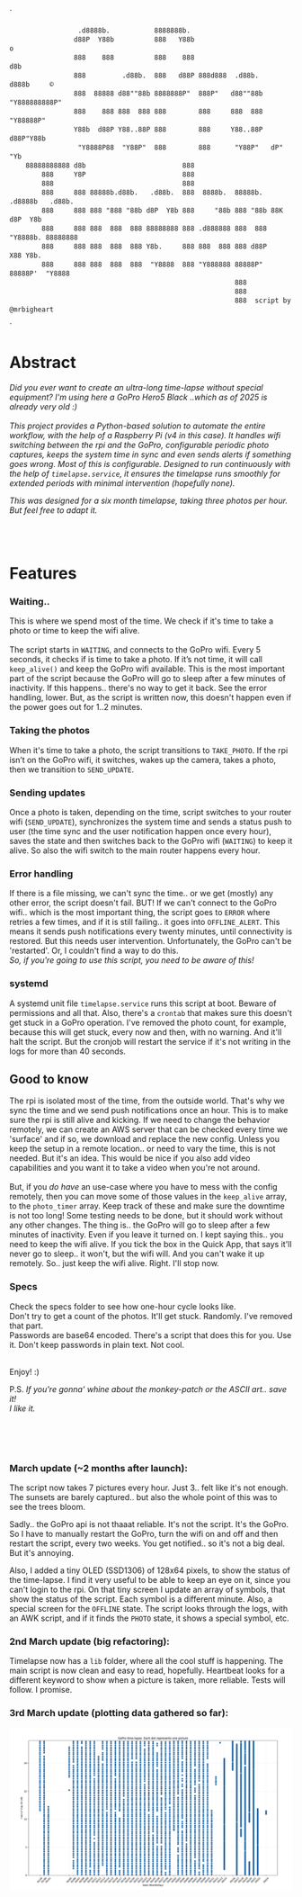 
`

                     .d8888b.           8888888b.                                     
                    d88P  Y88b          888   Y88b                        o           
                    888    888          888    888                       d8b          
                    888         .d88b.  888   d88P 888d888  .d88b.      d888b     ©    
                    888  88888 d88""88b 8888888P"  888P"   d88""88b "Y888888888P"     
                    888    888 888  888 888        888     888  888   "Y88888P"       
                    Y88b  d88P Y88..88P 888        888     Y88..88P   d88P"Y88b       
                     "Y8888P88  "Y88P"  888        888      "Y88P"   dP"     "Yb      
        88888888888 d8b                        888                                    
            888     Y8P                        888                                    
            888                                888                                    
            888     888 88888b.d88b.   .d88b.  888  8888b.  88888b.  .d8888b   .d88b. 
            888     888 888 "888 "88b d8P  Y8b 888     "88b 888 "88b 88K      d8P  Y8b
            888     888 888  888  888 88888888 888 .d888888 888  888 "Y8888b. 88888888
            888     888 888  888  888 Y8b.     888 888  888 888 d88P      X88 Y8b.    
            888     888 888  888  888  "Y8888  888 "Y888888 88888P"   88888P'  "Y8888 
                                                            888                       
                                                            888                       
                                                            888  script by @mrbigheart

`


# Abstract

*Did you ever want to create an ultra-long time-lapse without special equipment? I'm using here a 
GoPro Hero5 Black ..which as of 2025 is already very old :)*
<br>
<br>
*This project provides a Python-based solution to automate the entire workflow, with the help of a Raspberry Pi (v4 in this case). 
It handles wifi switching between the rpi and the GoPro, configurable periodic photo captures, 
keeps the system time in sync and even sends alerts if something goes wrong. Most of this is configurable.
Designed to run continuously with the help of `timelapse.service`, it ensures the timelapse runs 
smoothly for extended periods with minimal intervention (hopefully none).*

*This was designed for a six month timelapse, taking three photos per hour. But feel free to adapt it.*

<br>
<br>

# Features

### **Waiting..**
This is where we spend most of the time. We check if it's time to take a photo or time to keep the wifi alive.
<br>
<br>
The script starts in `WAITING`, and connects to the GoPro wifi. Every 5 seconds, it checks if is time to take a photo.
If it’s not time, it will call `keep_alive()` and keep the GoPro wifi available. This is the most important part of the 
script because the GoPro will go to sleep after a few minutes of inactivity. If this happens.. there's no way to get it 
back. See the error handling, lower. But, as the script is written now, this doesn't happen even if the power goes out 
for 1..2 minutes.

### **Taking the photos**
When it's time to take a photo, the script transitions to `TAKE_PHOTO`. If the rpi isn’t on the GoPro wifi, it switches,
wakes up the camera, takes a photo, then we transition to `SEND_UPDATE`.

### **Sending updates**
Once a photo is taken, depending on the time, script switches to your router wifi (`SEND_UPDATE`), synchronizes the system 
time and sends a status push to user (the time sync and the user notification happen once every hour), saves the state 
and then switches back to the GoPro wifi (`WAITING`) to keep it alive. So also the wifi switch to the main router happens 
every hour. 

### **Error handling**
If there is a file missing, we can't sync the time.. or we get (mostly) any other error, the script doesn't fail. BUT! 
If we can't connect to the GoPro wifi.. which is the most important thing, the script goes to `ERROR` where retries a 
few times, and if it is still failing.. it goes into `OFFLINE_ALERT`. This means it sends push notifications every twenty 
minutes, until connectivity is restored. But this needs user intervention. Unfortunately, the GoPro can't be 'restarted'. 
Or, I couldn't find a way to do this. <br>*So, if you're going to use this script, you need to be aware of this!*

### **systemd**
A systemd unit file `timelapse.service` runs this script at boot. Beware of permissions and all that.
Also, there's a `crontab` that makes sure this doesn't get stuck in a GoPro operation. I've removed the photo count,
for example, because this will get stuck, every now and then, with no warning. And it'll halt the script. But the cronjob
will restart the service if it's not writing in the logs for more than 40 seconds.


## Good to know

The rpi is isolated most of the time, from the outside world. That's why we sync the time and we send push notifications
once an hour. This is to make sure the rpi is still alive and kicking. If we need to change the behavior remotely, we can
create an AWS server that can be checked every time we 'surface' and if so, we download and replace the new config.
Unless you keep the setup in a remote location.. or need to vary the time, this is not needed. But it's an idea. 
This would be nice if you also add video capabilities and you want it to take a video when you're not around.
<br>
<br>
But, if you *do have* an use-case where you have to mess with the config remotely, then you can move some of those values in 
the `keep_alive` array, to the `photo_timer` array. Keep track of these and make sure the downtime is not too long! Some 
testing needs to be done, but it should work without any other changes. The thing is.. the GoPro will go to sleep after a 
few minutes of inactivity. Even if you leave it turned on. I kept saying this.. you need to keep the wifi alive. 
If you tick the box in the Quick App, that says it'll never go to sleep.. it won't, but the wifi will. And you can't wake 
it up remotely. So.. just keep the wifi alive. 
Right. I'll stop now.

### Specs
Check the specs folder to see how one-hour cycle looks like.
<br> Don't try to get a count of the photos. It'll get stuck. Randomly. I've removed that part.
<br> Passwords are base64 encoded. There's a script that does this for you. Use it. Don't keep passwords in plain text. 
Not cool.
<br>
<br>


Enjoy! :)

P.S. _If you're gonna' whine about the monkey-patch or the ASCII art.. save it!<br>
I like it._

<br>
<br>
<br>

### **March update (~2 months after launch):**<br>
The script now takes 7 pictures every hour. Just 3.. felt like it's not enough. The sunsets are barely captured.. but also
the whole point of this was to see the trees bloom. 

Sadly.. the GoPro api is not thaaat reliable. It's not the script. It's the GoPro.  So I have to manually restart the GoPro, 
turn the wifi on and off and then restart the script, every two weeks. You get notified.. so it's not a big deal. But it's annoying.

Also, I added a tiny OLED (SSD1306) of 128x64 pixels, to show the status of the time-lapse. I find it very useful to be able
to keep an eye on it, since you can't login to the rpi. On that tiny screen I update an array of symbols, that show
the status of the script. Each symbol is a different minute. Also, a special screen for the `OFFLINE` state. The script
looks through the logs, with an AWK script, and if it finds the `PHOTO` state, it shows a special symbol, etc.

### **2nd March update (big refactoring):**<br>
Timelapse now has a `lib` folder, where all the cool stuff is happening. The main script is now clean and easy to read,
hopefully. Heartbeat looks for a different keyword to show when a picture is taken, more reliable. 
Tests will follow. I promise.

### **3rd March update (plotting data gathered so far):**<br>
![](media/march_25_image_data_plot_gptl.png)
  